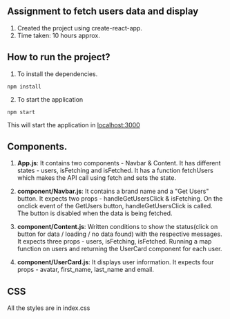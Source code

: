 ## Assignment to fetch users data and display

1. Created the project using create-react-app.
2. Time taken: 10 hours approx.

## How to run the project?

1. To install the dependencies.

```
npm install
```

2. To start the application

```
npm start
```

This will start the application in [localhost:3000](localhost:3000)

## Components.

1. **App.js**: It contains two components - Navbar & Content.
   It has different states - users, isFetching and isFetched.
   It has a function fetchUsers which makes the API call using fetch and sets the state.

2. **component/Navbar.js**: It contains a brand name and a "Get Users" button.
   It expects two props - handleGetUsersClick & isFetching.
   On the onclick event of the GetUsers button, handleGetUsersClick is called.
   The button is disabled when the data is being fetched.

3. **component/Content.js**:
   Written conditions to show the status(click on button for data / loading / no data found) with the respective messages.
   It expects three props - users, isFetching, isFetched.
   Running a map function on users and returning the UserCard component for each user.

4. **component/UserCard.js**: It displays user information.
   It expects four props - avatar, first_name, last_name and email.

## CSS

All the styles are in index.css
